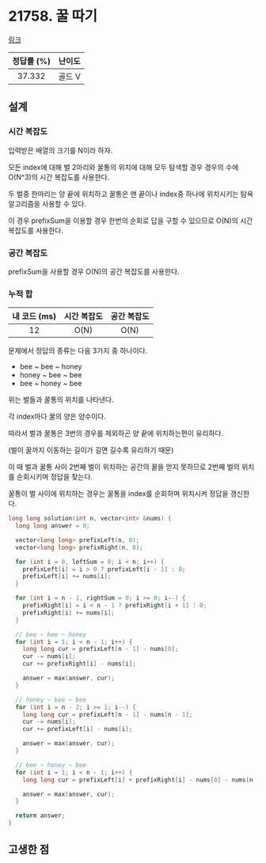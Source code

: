 # 21758. 꿀 따기

[링크](https://www.acmicpc.net/problem/21758)

| 정답률 (%) | 난이도 |
| :--------: | :----: |
|   37.332   | 골드 V |

## 설계

### 시간 복잡도

입력받은 배열의 크기를 N이라 하자.

모든 index에 대해 벌 2마리와 꿀통의 위치에 대해 모두 탐색할 경우 경우의 수에 O(N^3)의 시간 복잡도를 사용한다.

두 벌중 한마리는 양 끝에 위치하고 꿀통은 맨 끝이나 index중 하나에 위치시키는 탐욕 알고리즘을 사용할 수 있다.

이 경우 prefixSum을 이용할 경우 한번의 순회로 답을 구할 수 있으므로 O(N)의 시간 복잡도를 사용한다.

### 공간 복잡도

prefixSum을 사용할 경우 O(N)의 공간 복잡도를 사용한다.

### 누적 합

| 내 코드 (ms) | 시간 복잡도 | 공간 복잡도 |
| :----------: | :---------: | :---------: |
|      12      |    O(N)     |    O(N)     |

문제에서 정답의 종류는 다음 3가지 중 하나이다.

- bee ~ bee ~ honey
- honey ~ bee ~ bee
- bee ~ honey ~ bee

위는 벌들과 꿀통의 위치를 나타낸다.

각 index마다 꿀의 양은 양수이다.

따라서 벌과 꿀통은 3번의 경우를 제외하곤 양 끝에 위치하는편이 유리하다.

(벌이 꿀까지 이동하는 길이가 길면 길수록 유리하기 때문)

이 때 벌과 꿀통 사이 2번째 벌이 위치하는 공간의 꿀을 얻지 못하므로 2번째 벌의 위치를 순회시키며 정답을 찾는다.

꿀통이 벌 사이에 위치하는 경우는 꿀통을 index를 순회하며 위치시켜 정답을 갱신한다.

```cpp
long long solution(int n, vector<int> &nums) {
  long long answer = 0;

  vector<long long> prefixLeft(n, 0);
  vector<long long> prefixRight(n, 0);

  for (int i = 0, leftSum = 0; i < n; i++) {
    prefixLeft[i] = i > 0 ? prefixLeft[i - 1] : 0;
    prefixLeft[i] += nums[i];
  }

  for (int i = n - 1, rightSum = 0; i >= 0; i--) {
    prefixRight[i] = i < n - 1 ? prefixRight[i + 1] : 0;
    prefixRight[i] += nums[i];
  }

  // bee ~ bee ~ honey
  for (int i = 1; i < n - 1; i++) {
    long long cur = prefixLeft[n - 1] - nums[0];
    cur -= nums[i];
    cur += prefixRight[i] - nums[i];

    answer = max(answer, cur);
  }

  // honey ~ bee ~ bee
  for (int i = n - 2; i >= 1; i--) {
    long long cur = prefixLeft[n - 1] - nums[n - 1];
    cur -= nums[i];
    cur += prefixLeft[i] - nums[i];

    answer = max(answer, cur);
  }

  // bee ~ honey ~ bee
  for (int i = 1; i < n - 1; i++) {
    long long cur = prefixLeft[i] + prefixRight[i] - nums[0] - nums[n - 1];

    answer = max(answer, cur);
  }

  return answer;
}
```

## 고생한 점
